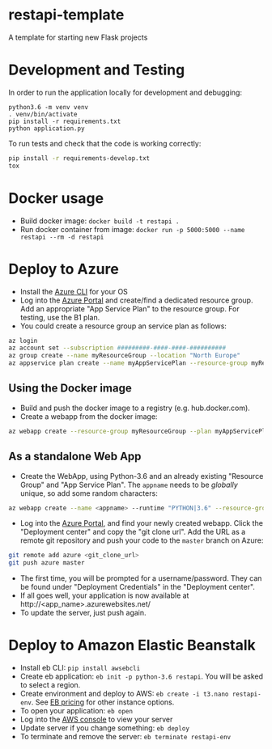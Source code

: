 # restapi-template
A template for starting new Flask projects

# Development and Testing
In order to run the application locally for development and debugging:
```
python3.6 -m venv venv
. venv/bin/activate
pip install -r requirements.txt
python application.py
```

To run tests and check that the code is working correctly:
```bash
pip install -r requirements-develop.txt
tox
```
# Docker usage
- Build docker image: `docker build -t restapi .`
- Run docker container from image: `docker run -p 5000:5000 --name restapi --rm -d restapi`

# Deploy to Azure
- Install the [Azure CLI](https://docs.microsoft.com/en-us/cli/azure/install-azure-cli?view=azure-cli-latest) for your OS
- Log into the [Azure Portal](https://portal.azure.com/) and create/find a dedicated resource group. Add an appropriate "App Service Plan" to the resource group. For testing, use the B1 plan.
- You could create a resource group an service plan as follows:
```bash
az login
az account set --subscription #########-####-####-##########
az group create --name myResourceGroup --location "North Europe"
az appservice plan create --name myAppServicePlan --resource-group myResourceGroup --sku B1 --is-linux 
```

## Using the Docker image
- Build and push the docker image to a registry (e.g. hub.docker.com).
- Create a webapp from the docker image:
```bash
az webapp create --resource-group myResourceGroup --plan myAppServicePlan --name <app_name> --deployment-container-image-name <docker-ID>/mydockerimage:v1.0.0
```

## As a standalone Web App
- Create the WebApp, using Python-3.6 and an already existing "Resource Group" and "App Service Plan". The `appname` needs to be _globally_ unique, so add some random characters:
```bash
az webapp create --name <appname> --runtime "PYTHON|3.6" --resource-group aic-webapp-testing --plan WebAppTestingPlan
```
- Log into the [Azure Portal](https://portal.azure.com/), and find your newly created webapp. Click the "Deployment center" and copy the "git clone url". Add the URL as a remote git repository and push your code to the `master` branch on Azure:

```bash
git remote add azure <git_clone_url>
git push azure master
```
- The first time, you will be prompted for a username/password. They can be found under "Deployment Credentials" in the "Deployment center".
- If all goes well, your application is now available at http://<app_name>.azurewebsites.net/
- To update the server, just push again.

# Deploy to Amazon Elastic Beanstalk
- Install eb CLI: `pip install awsebcli`
- Create eb application: `eb init -p python-3.6 restapi`. You will be asked to select a region.
- Create environment and deploy to AWS: `eb create -i t3.nano restapi-env`. See [EB pricing](https://aws.amazon.com/elasticbeanstalk/pricing/) for other instance options.
- To open your application: `eb open`
- Log into the [AWS console](https://console.aws.amazon.com/console/home) to view your server
- Update server if you change something: `eb deploy` 
- To terminate and remove the server: `eb terminate restapi-env`

 
